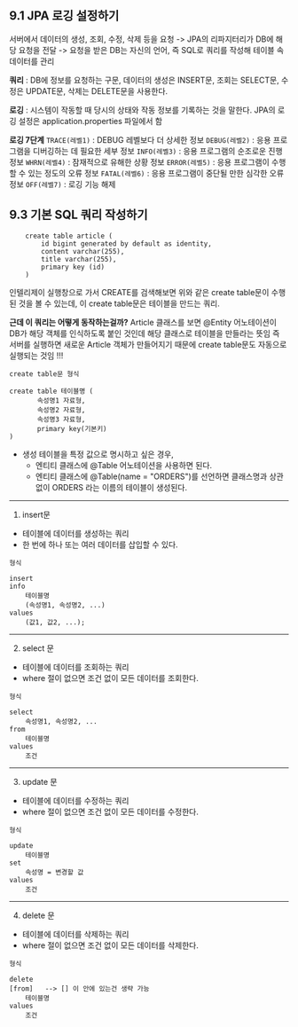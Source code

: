## 9.1 JPA 로깅 설정하기 
서버에서 데이터의 생성, 조회, 수정, 삭제 등을 요청 -> JPA의 리파지터리가 DB에 해당 요청을 전달 -> 요청을 받은 DB는 자신의 언어, 즉 SQL로 쿼리를 작성해 테이블 속 
데이터를 관리 

**쿼리** : DB에 정보를 요청하는 구문, 데이터의 생성은 INSERT문, 조회는 SELECT문, 수정은 UPDATE문, 삭제는 DELETE문을 사용한다. 

**로깅** : 시스템이 작동할 때 당시의 상태와 작동 정보를 기록하는 것을 말한다. JPA의 로깅 설정은 application.properties 파일에서 함 

**로깅 7단계**
`TRACE(레벨1)` : DEBUG 레벨보다 더 상세한 정보 
`DEBUG(레벨2)` : 응용 프로그램을 디버깅하는 데 필요한 세부 정보 
`INFO(레벨3)` : 응용 프로그램의 순조로운 진행 정보 
`WHRN(레벨4)` : 잠재적으로 유해한 상황 정보 
`ERROR(레벨5)` : 응용 프로그램이 수행할 수 있는 정도의 오류 정보 
`FATAL(레벨6)` : 응용 프로그램이 중단될 만한 심각한 오류 정보 
`OFF(레벨7)` : 로깅 기능 해제

## 9.3 기본 SQL 쿼리 작성하기 
```
    create table article (
        id bigint generated by default as identity,
        content varchar(255),
        title varchar(255),
        primary key (id)
    )
```

인텔리제이 실행창으로 가서 CREATE를 검색해보면 위와 같은 create table문이 수행된 것을 볼 수 있는데, 
이 create table문은 테이블을 만드는 쿼리.

**근데 이 쿼리는 어떻게 동작하는걸까?**
Article 클래스를 보면 @Entity 어노테이션이 DB가 해당 객체를 인식하도록 붙인 것인데 해당 클래스로 테이블을 만들라는 뜻임 
즉 서버를 실행하면 새로운 Article 객체가 만들어지기 때문에 create table문도 자동으로 실행되는 것임 !!! 

`create table문 형식`
```
create table 테이블명 (
       속성명1 자료형, 
       속성명2 자료형, 
       속성명3 자료형, 
       primary key(기본키)
)
```
- 생성 테이블을 특정 값으로 명시하고 싶은 경우, 
  - 엔티티 클래스에 @Table 어노테이션을 사용하면 된다. 
  - 엔티티 클래스에 @Table(name = "ORDERS")를 선언하면 클래스명과 상관없이 ORDERS 라는 이름의 테이블이 생성된다.

------
1. insert문   
- 테이블에 데이터를 생성하는 쿼리  
- 한 번에 하나 또는 여러 데이터를 삽입할 수 있다.  

`형식`
```
insert 
info 
    테이블명 
    (속성명1, 속성명2, ...)
values 
    (값1, 값2, ...);
```
------

2. select 문
- 테이블에 데이터를 조회하는 쿼리
- where 절이 없으면 조건 없이 모든 데이터를 조회한다. 

`형식`
```
select 
    속성명1, 속성명2, ...
from 
    테이블명 
values 
    조건 
```
------

3. update 문 
- 테이블에 데이터를 수정하는 쿼리
- where 절이 없으면 조건 없이 모든 데이터를 수정한다. 

`형식`
```
update 
    테이블명 
set 
    속성명 = 변경할 값 
values 
    조건 
```
------

4. delete 문 
- 테이블에 데이터를 삭제하는 쿼리
- where 절이 없으면 조건 없이 모든 데이터를 삭제한다. 

`형식`
```
delete 
[from]   --> [] 이 안에 있는건 생략 가능 
    테이블명 
values 
    조건 
```